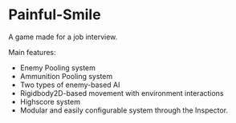 # Painful-Smile

A game made for a job interview.

Main features:

- Enemy Pooling system
- Ammunition Pooling system
- Two types of enemy-based AI
- Rigidbody2D-based movement with environment interactions
- Highscore system
- Modular and easily configurable system through the Inspector.
